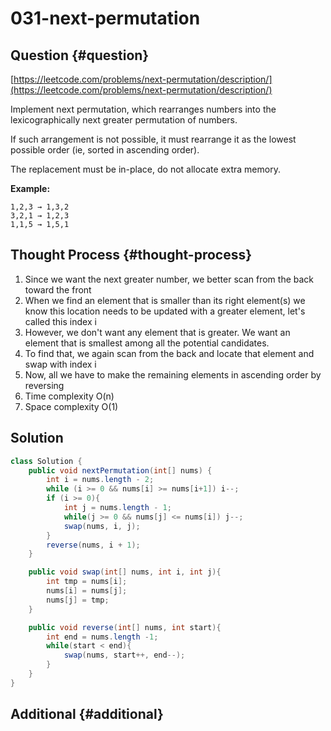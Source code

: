 # 031-next-permutation

## Question {#question}

[https://leetcode.com/problems/next-permutation/description/](https://leetcode.com/problems/next-permutation/description/)

Implement next permutation, which rearranges numbers into the lexicographically next greater permutation of numbers.

If such arrangement is not possible, it must rearrange it as the lowest possible order \(ie, sorted in ascending order\).

The replacement must be in-place, do not allocate extra memory.

**Example:**

```text
1,2,3 → 1,3,2
3,2,1 → 1,2,3
1,1,5 → 1,5,1
```

## Thought Process {#thought-process}

1. Since we want the next greater number, we better scan from the back toward the front
2. When we find an element that is smaller than its right element\(s\) we know this location needs to be updated with a greater element, let's called this index i
3. However, we don't want any element that is greater. We want an element that is smallest among all the potential candidates.
4. To find that, we again scan from the back and locate that element and swap with index i
5. Now, all we have to make the remaining elements in ascending order by reversing
6. Time complexity O\(n\)
7. Space complexity O\(1\)

## Solution

```java
class Solution {
    public void nextPermutation(int[] nums) {
        int i = nums.length - 2;
        while (i >= 0 && nums[i] >= nums[i+1]) i--;
        if (i >= 0){
            int j = nums.length - 1;
            while(j >= 0 && nums[j] <= nums[i]) j--;
            swap(nums, i, j);
        }
        reverse(nums, i + 1);
    }

    public void swap(int[] nums, int i, int j){
        int tmp = nums[i];
        nums[i] = nums[j];
        nums[j] = tmp;
    }

    public void reverse(int[] nums, int start){
        int end = nums.length -1;
        while(start < end){
            swap(nums, start++, end--);
        }
    }
}
```

## Additional {#additional}

